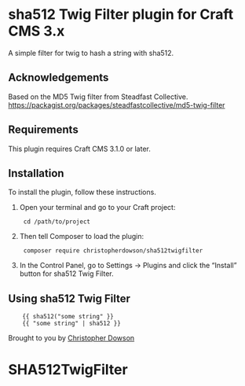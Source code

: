 # sha512 Twig Filter plugin for Craft CMS 3.x

A simple filter for twig to hash a string with sha512.

## Acknowledgements

Based on the MD5 Twig filter from Steadfast Collective. https://packagist.org/packages/steadfastcollective/md5-twig-filter

## Requirements

This plugin requires Craft CMS 3.1.0 or later.

## Installation

To install the plugin, follow these instructions.

1. Open your terminal and go to your Craft project:

        cd /path/to/project

2. Then tell Composer to load the plugin:

        composer require christopherdowson/sha512twigfilter

3. In the Control Panel, go to Settings → Plugins and click the “Install” button for sha512 Twig Filter.

## Using sha512 Twig Filter

        {{ sha512("some string" }}
        {{ "some string" | sha512 }}

Brought to you by [Christopher Dowson](https://christopherdowson.studio/)
# SHA512TwigFilter
